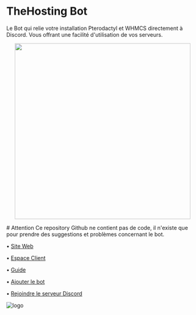 # TheHosting Bot
Le Bot qui relie votre installation Pterodactyl et WHMCS directement à Discord. Vous offrant une facilité d'utilisation de vos serveurs.
<p align="center">
  <img width="460" src="https://thehostingbot.xyz/assets/images/image022569.png?v51105510535061">
</p>
# Attention
Ce repository Github ne contient pas de code, il n'existe que pour prendre des suggestions et problèmes concernant le bot.


• [Site Web](https://thehostingbot.xyz/)

• [Espace Client](https://manager.thehostingbot.xyz/)

• [Guide](https://guide.thehostingbot.xyz/)

• [Ajouter le bot](https://thehostingbot.xyz/inviter)

• [Rejoindre le serveur Discord](https://thehostingbot.xyz/discord)

![logo](https://thehostingbot.xyz/assets/images/image022569.png?v51105510535061)
